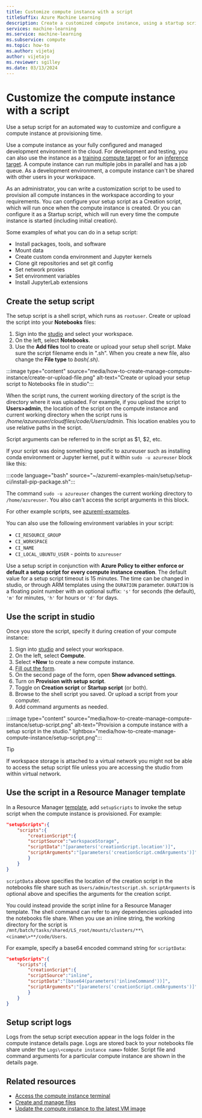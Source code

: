 ```yaml
---
title: Customize compute instance with a script
titleSuffix: Azure Machine Learning
description: Create a customized compute instance, using a startup script. Use the compute instance as your development environment, or as compute target for dev/test purposes.
services: machine-learning
ms.service: machine-learning
ms.subservice: compute
ms.topic: how-to
ms.author: vijetaj
author: vijetajo
ms.reviewer: sgilley
ms.date: 03/13/2024
---
```


# Customize the compute instance with a script

Use a setup script for an automated way to customize and configure a compute instance at provisioning time. 

Use a compute instance as your fully configured and managed development environment in the cloud. For development and testing, you can also use the instance as a [training compute target](concept-compute-target.md#training-compute-targets) or for an [inference target](concept-compute-target.md#compute-targets-for-inference).  A compute instance can run multiple jobs in parallel and has a job queue. As a development environment, a compute instance can't be shared with other users in your workspace.

As an administrator, you can write a customization script to be used to provision all compute instances in the workspace according to your requirements. You can configure your setup script as a Creation script, which will run once when the compute instance is created. Or you can configure it as a Startup script, which will run every time the compute instance is started (including initial creation).

Some examples of what you can do in a setup script:

* Install packages, tools, and software
* Mount data
* Create custom conda environment and Jupyter kernels
* Clone git repositories and set git config
* Set network proxies
* Set environment variables
* Install JupyterLab extensions

## Create the setup script

The setup script is a shell script, which runs as `rootuser`. Create or upload the script into your **Notebooks** files:

1. Sign into the [studio](https://ml.azure.com) and select your workspace.
1. On the left, select **Notebooks**.
1. Use the **Add files** tool to create or upload your setup shell script. Make sure the script filename ends in ".sh". When you create a new file, also change the **File type** to *bash(.sh)*.

:::image type="content" source="media/how-to-create-manage-compute-instance/create-or-upload-file.png" alt-text="Create or upload your setup script to Notebooks file in studio":::

When the script runs, the current working directory of the script is the directory where it was uploaded. For example, if you upload the script to **Users>admin**, the location of the script on the compute instance and current working directory when the script runs is */home/azureuser/cloudfiles/code/Users/admin*. This location enables you to use relative paths in the script.

Script arguments can be referred to in the script as $1, $2, etc.

If your script was doing something specific to azureuser such as installing conda environment or Jupyter kernel,  put it within `sudo -u azureuser` block like this:

:::code language="bash" source="~/azureml-examples-main/setup/setup-ci/install-pip-package.sh":::

The command `sudo -u azureuser` changes the current working directory to `/home/azureuser`. You also can't access the script arguments in this block.

For other example scripts, see [azureml-examples](https://github.com/Azure/azureml-examples/tree/main/setup/setup-ci).

You can also use the following environment variables in your script:

* `CI_RESOURCE_GROUP`
* `CI_WORKSPACE`
* `CI_NAME`
* `CI_LOCAL_UBUNTU_USER` - points to `azureuser`

Use a setup script in conjunction with **Azure Policy to either enforce or default a setup script for every compute instance creation**.
The default value for a setup script timeout is 15 minutes. The time can be changed in studio, or through ARM templates using the `DURATION` parameter.
`DURATION` is a floating point number with an optional suffix: `'s'` for seconds (the default), `'m'` for minutes, `'h'` for hours or `'d'` for days.

## Use the script in studio

Once you store the script, specify it during creation of your compute instance:

1. Sign into [studio](https://ml.azure.com/) and select your workspace.
1. On the left, select **Compute**.
1. Select **+New** to create a new compute instance.
1. [Fill out the form](how-to-create-compute-instance.md?tabs=azure-studio#create).
1. On the second page of the form, open **Show advanced settings**.
1. Turn on **Provision with setup script**.
1. Toggle on **Creation script** or **Startup script** (or both).
1. Browse to the shell script you saved. Or upload a script from your computer.
1. Add command arguments as needed.

:::image type="content" source="media/how-to-create-manage-compute-instance/setup-script.png" alt-text="Provision a compute instance with a setup script in the studio." lightbox="media/how-to-create-manage-compute-instance/setup-script.png":::

> [!TIP]
> If workspace storage is attached to a virtual network you might not be able to access the setup script file unless you are accessing the studio from within virtual network.

## Use the script in a Resource Manager template

In a Resource Manager [template](https://github.com/Azure/azure-quickstart-templates/tree/master/quickstarts/microsoft.machinelearningservices/machine-learning-compute-create-computeinstance), add `setupScripts` to invoke the setup script when the compute instance is provisioned. For example:

```json
"setupScripts":{
    "scripts":{
        "creationScript":{
        "scriptSource":"workspaceStorage",
        "scriptData":"[parameters('creationScript.location')]",
        "scriptArguments":"[parameters('creationScript.cmdArguments')]"
        }
    }
}
```

`scriptData` above specifies the location of the creation script in the notebooks file share such as `Users/admin/testscript.sh`.
`scriptArguments` is optional above and specifies the arguments for the creation script.

You could instead provide the script inline for a Resource Manager template. The shell command can refer to any dependencies uploaded into the notebooks file share. When you use an inline string, the working directory for the script is `/mnt/batch/tasks/shared/LS_root/mounts/clusters/**\<ciname\>**/code/Users`.

For example, specify a base64 encoded command string for `scriptData`:

```json
"setupScripts":{
    "scripts":{
        "creationScript":{
        "scriptSource":"inline",
        "scriptData":"[base64(parameters('inlineCommand'))]",
        "scriptArguments":"[parameters('creationScript.cmdArguments')]"
        }
    }
}
```

## Setup script logs

Logs from the setup script execution appear in the logs folder in the compute instance details page. Logs are stored back to your notebooks file share under the `Logs\<compute instance name>` folder. Script file and command arguments for a particular compute instance are shown in the details page.

## Related resources

* [Access the compute instance terminal](how-to-access-terminal.md)
* [Create and manage files](how-to-manage-files.md)
* [Update the compute instance to the latest VM image](concept-vulnerability-management.md#compute-instance)
